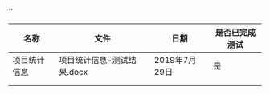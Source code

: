 ``

| 名称         | 文件 | 日期          | 是否已完成测试 |
| ------------ | ----------------------------- | ------------- | -------------- |
| 项目统计信息 | 项目统计信息-测试结果.docx    | 2019年7月29日 | 是             |
|              |                               |               |                |
|              |                               |               |                |

